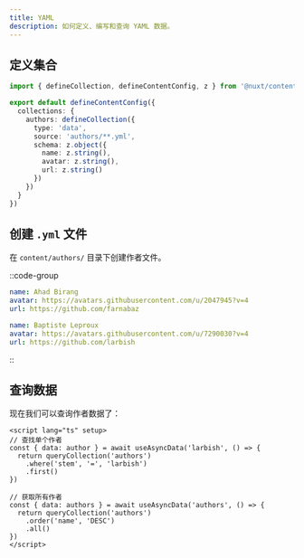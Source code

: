```yaml
---
title: YAML
description: 如何定义、编写和查询 YAML 数据。
---
```


## 定义集合

```ts [content.config.ts]
import { defineCollection, defineContentConfig, z } from '@nuxt/content'

export default defineContentConfig({
  collections: {
    authors: defineCollection({
      type: 'data',
      source: 'authors/**.yml',
      schema: z.object({
        name: z.string(),
        avatar: z.string(),
        url: z.string()
      })
    })
  }
})

```

## 创建 `.yml` 文件

在 `content/authors/` 目录下创建作者文件。

::code-group
```yaml [farnabaz.yml]
name: Ahad Birang
avatar: https://avatars.githubusercontent.com/u/2047945?v=4
url: https://github.com/farnabaz
```

```yaml [larbish.yml]
name: Baptiste Leproux
avatar: https://avatars.githubusercontent.com/u/7290030?v=4
url: https://github.com/larbish
```
::

## 查询数据

现在我们可以查询作者数据了：

```vue
<script lang="ts" setup>
// 查找单个作者
const { data: author } = await useAsyncData('larbish', () => {
  return queryCollection('authors')
    .where('stem', '=', 'larbish')
    .first()
})

// 获取所有作者
const { data: authors } = await useAsyncData('authors', () => {
  return queryCollection('authors')
    .order('name', 'DESC')
    .all()
})
</script>
```